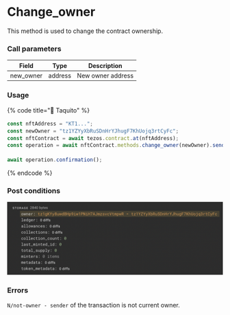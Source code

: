 # Change\_owner

This method is used to change the contract ownership.

### Call parameters

| Field      | Type    | Description       |
| ---------- | ------- | ----------------- |
| new\_owner | address | New owner address |

### Usage

{% code title="🌮 Taquito" %}
```javascript
const nftAddress = "KT1...";
const newOwner = "tz1YZYyXbRuSDnHrYJhugF7KhUojq3rtCyFc";
const nftContract = await tezos.contract.at(nftAddress);
const operation = await nftContract.methods.change_owner(newOwner).send();

await operation.confirmation();
```
{% endcode %}

### Post conditions

![](<../../../../../.gitbook/assets/image (10) (1).png>)

### Errors

`N/not-owner - sender` of the transaction is not current owner.
